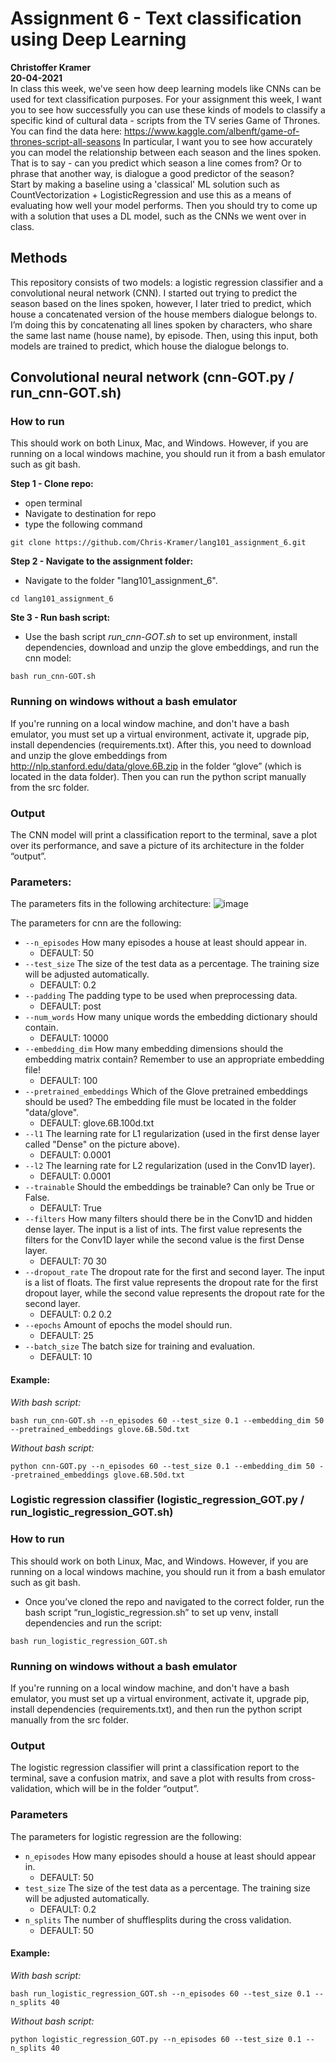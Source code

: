 # Assignment 6 - Text classification using Deep Learning
**Christoffer Kramer**  
**20-04-2021**  
 In class this week, we've seen how deep learning models like CNNs can be used for text classification purposes. For your assignment this week, I want you to see how successfully you can use these kinds of models to classify a specific kind of cultural data - scripts from the TV series Game of Thrones.  
You can find the data here: https://www.kaggle.com/albenft/game-of-thrones-script-all-seasons In particular, I want you to see how accurately you can model the relationship between each season and the lines spoken. That is to say - can you predict which season a line comes from? Or to phrase that another way, is dialogue a good predictor of the season?  
Start by making a baseline using a 'classical' ML solution such as CountVectorization + LogisticRegression and use this as a means of evaluating how well your model performs. Then you should try to come up with a solution that uses a DL model, such as the CNNs we went over in class.  

## Methods
This repository consists of two models: a logistic regression classifier and a convolutional neural network (CNN). I started out trying to predict the season based on the lines spoken, however, I later tried to predict, which house a concatenated version of the house members dialogue belongs to. I’m doing this by concatenating all lines spoken by characters, who share the same last name (house name), by episode. Then, using this input, both models are trained to predict, which house the dialogue belongs to.  

## Convolutional neural network (cnn-GOT.py / run_cnn-GOT.sh)

### How to run  
This should work on both Linux, Mac, and Windows. However, if you are running on a
local windows machine, you should run it from a bash emulator such as git bash.  

**Step 1 - Clone repo:**  
- open terminal  
- Navigate to destination for repo  
- type the following command  
```console
git clone https://github.com/Chris-Kramer/lang101_assignment_6.git
```  
**Step 2 - Navigate to the assignment folder:**  
- Navigate to the folder "lang101_assignment_6".  
```console
cd lang101_assignment_6
```  
**Ste 3 - Run bash script:**  
- Use the bash script _run_cnn-GOT.sh_ to set up environment, install dependencies, download and unzip the glove embeddings, and run the cnn model:  
```console
bash run_cnn-GOT.sh
```  
### Running on windows without a bash emulator  
If you're running on a local window machine, and don't have a bash emulator, you must set up a virtual environment, activate it, upgrade pip, install dependencies (requirements.txt). After this, you need to download and unzip the glove embeddings from http://nlp.stanford.edu/data/glove.6B.zip in the folder “glove” (which is located in the data folder). Then you can run the python script manually from the src folder. 

### Output  
The CNN model will print a classification report to the terminal, save a plot over its performance, and save a picture of its architecture in the folder “output”.   

### Parameters:
The parameters fits in the following architecture:
![image](pic-readme.png)  
  
The parameters for cnn are the following:
- `--n_episodes` How many episodes a house at least should appear in.  
    - DEFAULT: 50  
- `--test_size` The size of the test data as a percentage. The training size will be adjusted automatically.  
    - DEFAULT: 0.2  
- `--padding` The padding type to be used when preprocessing data.  
    - DEFAULT: post  
- `--num_words` How many unique words the embedding dictionary should contain.  
    - DEFAULT: 10000  
- `--embedding_dim` How many embedding dimensions should the embedding matrix contain? Remember to use an appropriate embedding file!  
    - DEFAULT: 100  
- `--pretrained_embeddings` Which of the Glove pretrained embeddings should be used? The embedding file must be located in the folder "data/glove".  
    - DEFAULT: glove.6B.100d.txt  
- `--l1` The learning rate for L1 regularization (used in the first dense layer called "Dense" on the picture above).  
    - DEFAULT: 0.0001
- `--l2` The learning rate for L2 regularization (used in the Conv1D layer).  
    - DEFAULT: 0.0001  
- `--trainable` Should the embeddings be trainable? Can only be True or False.  
    - DEFAULT: True  
- `--filters` How many filters should there be in the Conv1D and hidden dense layer. The input is a list of ints. The first value represents the filters for the Conv1D layer while the second value is the first Dense layer.  
    - DEFAULT: 70 30  
- `--dropout_rate` The dropout rate for the first and second layer. The input is a list of floats. The first value represents the dropout rate for the first dropout layer, while the second value represents the dropout rate for the second layer.  
    - DEFAULT: 0.2 0.2  
- `--epochs` Amount of epochs the model should run.  
    - DEFAULT: 25  
- `--batch_size` The batch size for training and evaluation.  
    - DEFAULT: 10  

#### Example:  
_With bash script:_
```console
bash run_cnn-GOT.sh --n_episodes 60 --test_size 0.1 --embedding_dim 50 --pretrained_embeddings glove.6B.50d.txt 
```
_Without bash script:_  
```console
python cnn-GOT.py --n_episodes 60 --test_size 0.1 --embedding_dim 50 --pretrained_embeddings glove.6B.50d.txt
```  
### Logistic regression classifier (logistic_regression_GOT.py / run_logistic_regression_GOT.sh)  
### How to run  
This should work on both Linux, Mac, and Windows. However, if you are running on a local windows machine, you should run it from a bash emulator such as git bash.  
- Once you’ve cloned the repo and navigated to the correct folder, run the bash script “run_logistic_regression.sh” to set up venv, install dependencies and run the script:  
```console
bash run_logistic_regression_GOT.sh
```  
### Running on windows without a bash emulator
If you're running on a local window machine, and don't have a bash emulator, you must set up a virtual environment, activate it, upgrade pip, install dependencies (requirements.txt), and then run the python script manually from the src folder.  

### Output
The logistic regression classifier will print a classification report to the terminal, save a confusion matrix, and save a plot with results from cross-validation, which will be in the folder “output”.  

### Parameters
The parameters for logistic regression are the following: 
- `n_episodes` How many episodes should a house at least should appear in.  
    - DEFAULT: 50  
- `test_size` The size of the test data as a percentage. The training size will be adjusted automatically.  
    - DEFAULT: 0.2  
- `n_splits` The number of shufflesplits during the cross validation.  
    - DEFAULT: 50  

#### Example:  
_With bash script:_  
```console
bash run_logistic_regression_GOT.sh --n_episodes 60 --test_size 0.1 --n_splits 40
```  
_Without bash script:_  
```console
python logistic_regression_GOT.py --n_episodes 60 --test_size 0.1 --n_splits 40
```  